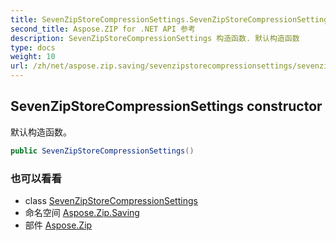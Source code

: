 ```yaml
---
title: SevenZipStoreCompressionSettings.SevenZipStoreCompressionSettings
second_title: Aspose.ZIP for .NET API 参考
description: SevenZipStoreCompressionSettings 构造函数. 默认构造函数
type: docs
weight: 10
url: /zh/net/aspose.zip.saving/sevenzipstorecompressionsettings/sevenzipstorecompressionsettings/
---
```

## SevenZipStoreCompressionSettings constructor

默认构造函数。

```csharp
public SevenZipStoreCompressionSettings()
```

### 也可以看看

* class [SevenZipStoreCompressionSettings](../)
* 命名空间 [Aspose.Zip.Saving](../../sevenzipstorecompressionsettings/)
* 部件 [Aspose.Zip](../../../)


